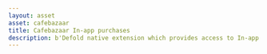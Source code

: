 ```yaml
---
layout: asset
asset: cafebazaar
title: Cafebazaar In-app purchases
description: b'Defold native extension which provides access to In-app purchase functionality on Cafebazaar Android app store.'
---
```

